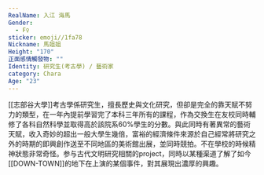 ```yaml
---
RealName: 入江 海馬
Gender:
  - F♀
sticker: emoji//1fa78
Nickname: 馬姐姐
Height: "170"
正面感情觸發物: ""
Identity: 研究生(考古學) / 藝術家
category: Chara
Age: "23"
---
```


[[志部谷大學]]考古學係研究生，擅長歷史與文化研究，但卻是完全的靠天賦不努力的類型，在一年內提前學習完了本科三年所有的課程，作為交換生在友校同時輔修了各科自然科學並取得高於該院系60%學生的分數。與此同時有著異常的藝術天賦，收入奇妙的超出一般大學生幾倍，富裕的經濟條件來源於自己經常將研究之外的時期的即興創作送至不同地區的美術館出展，並同時競拍。不在學校的時候精神狀態非常奇怪。参与古代文明研究相關的project，同時以某種渠道了解了如今[[DOWN-TOWN]]的地下在上演的某個事件，對其展現出濃厚的興趣。